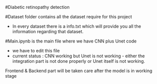 #Diabetic retinopathy detection

#Dataset folder contains all the dataset require for this project
 - In every dataset there is a info.txt which will provide you all the information regarding that dataset.

#Main.ipynb is the main file where we have CNN plus Unet code
- we have to edit this file 
- current status : CNN working but Unet is not working 
                   - either the integration part is not done properly or Unet itself is not working.

Frontend & Backend part will be taken care after the model is in working stage
